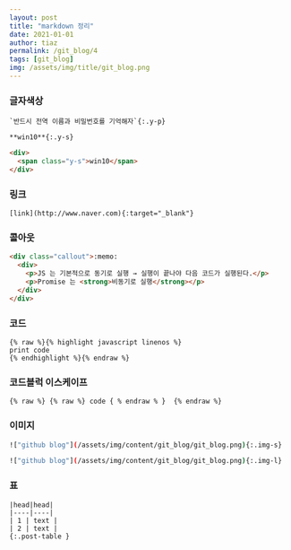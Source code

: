 ```yaml
---
layout: post
title: "markdown 정리"
date: 2021-01-01
author: tiaz
permalink: /git_blog/4
tags: [git_blog]
img: /assets/img/title/git_blog.png
---
```

### 글자색상
```text
`반드시 전역 이름과 비밀번호를 기억해자`{:.y-p}

**win10**{:.y-s}
```

```html
<div>
  <span class="y-s">win10</span>
</div>
```

### 링크
```text
[link](http://www.naver.com){:target="_blank"}
```

### 콜아웃
```html
<div class="callout">:memo:
  <div>
    <p>JS 는 기본적으로 동기로 실행 → 실행이 끝나야 다음 코드가 실행된다.</p>
    <p>Promise 는 <strong>비동기로 실행</strong></p>
  </div>
</div>
```

### 코드
```text
{% raw %}{% highlight javascript linenos %}
print code
{% endhighlight %}{% endraw %}
```

### 코드블럭 이스케이프
```text
{% raw %} {% raw %} code { % endraw % }  {% endraw %}
```

### 이미지
```bash
!["github blog"](/assets/img/content/git_blog/git_blog.png){:.img-s}

!["github blog"](/assets/img/content/git_blog/git_blog.png){:.img-l}
```

### 표
```text
|head|head|
|----|----|
| 1 | text |
| 2 | text |
{:.post-table }
```